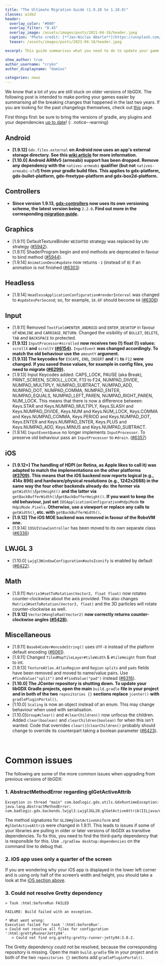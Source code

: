```yaml
---
title: "The Ultimate Migration Guide (1.9.10 to 1.10.0)"
classes: wide2
header:
  overlay_color: "#000"
  overlay_filter: "0.45"
  overlay_image: /assets/images/posts/2021-04-18/header.jpeg
  caption: "Photo credit: [**Jan-Niclas Aberle**](https://unsplash.com/photos/h5ZqVoCDgys)"
  teaser: /assets/images/posts/2021-04-18/header.jpeg

excerpt: This guide summarises what you need to do to update your game from libGDX 1.9.10 to 1.10.0.

show_author: true
author_username: "crykn"
author_displayname: "damios"

categories: news
---
```


We know that a lot of you are still stuck on older versions of libGDX. The following post is intended to make porting your games easier by summarising all the breaking changes that happened in the last two years. If you are looking for the past changelogs themselves, check out [this](/news/changelog/) page.

First things first: be sure to bring the versions of gradle, any plugins and your dependencies [up to date](https://libgdx.com/dev/versions/)!
{: .notice--warning}

## Android
- **[1.9.12]** `Gdx.files.external` **on Android now uses an app's external storage directory. See this [wiki article](https://github.com/libgdx/libgdx/wiki/File-handling#android) for more information.**
- **[1.10.0] Android ARMv5 (armeabi) support has been dropped. Remove any dependency with the** `natives-armeabi` **qualifier (but not** `natives-armeabi-v7a`**!) from your gradle build files. This applies to gdx-platform, gdx-bullet-platform, gdx-freetype-platform and gdx-box2d-platform.**

## Controllers
- **Since version 1.9.13, [gdx-controllers](https://github.com/libgdx/gdx-controllers) now uses its own versioning scheme, the latest version being** `2.2.0`**. Find out more in the corresponding [migration guide](https://github.com/libgdx/gdx-controllers/wiki/Migrate-from-v1).**

## Graphics
- [1.9.11] DefaultTextureBinder `WEIGHTED` strategy was replaced by `LRU` strategy ([#5942](https://github.com/libgdx/libgdx/pull/5942)).
- [1.9.11] ShaderProgram begin and end methods are deprecated in favour to bind method ([#5944](https://github.com/libgdx/libgdx/pull/5944)).
- [1.9.14] `AnimationDesc#update` now returns `-1` (instead of `0`) if an animation is not finished ([#6303](https://github.com/libgdx/libgdx/pull/6303))

## Headless
- [1.9.14] `HeadlessApplicationConfiguration#renderInterval` was changed to `#updatesPerSecond`; so, for example, `16.6F` should become `60` ([#6306](https://github.com/libgdx/libgdx/pull/6306))

## Input
- [1.9.11] Removed `TextField#ENTER_ANDROID` and `ENTER_DESKTOP` in favour of `NEWLINE` and `CARRIAGE_RETURN`. Changed the visibility of `BULLET`, `DELETE`, `TAB` and `BACKSPACE` to protected.
- **[1.9.12]** `InputProcessor#scrolled` **now receives two (!) float (!) values:** `scrollX` **and** `scrollY` **([#6154](https://github.com/libgdx/libgdx/pull/6154)).** `InputEvent` **was changed accordingly. To match the old behaviour use the** `amountY` **argument.**
- **[1.9.13] The keycodes for** `ESCAPE`**,** `END`**,** `INSERT` **and** `F1` **to** `F12` **were changed. If you saved those values, for example in config files, you need to migrate ([#6299](https://github.com/libgdx/libgdx/pull/6299#issuecomment-739154036)).**
- [1.9.13] Input Keycodes added: CAPS_LOCK, PAUSE (aka Break), PRINT_SCREEN, SCROLL_LOCK, F13 to F24, NUMPAD_DIVIDE, NUMPAD_MULTIPLY, NUMPAD_SUBTRACT, NUMPAD_ADD, NUMPAD_DOT, NUMPAD_COMMA, NUMPAD_ENTER, NUMPAD_EQUALS, NUMPAD_LEFT_PAREN, NUMPAD_RIGHT_PAREN, NUM_LOCK. This means that there is now a difference between: Keys.STAR and Keys.NUMPAD_MULTIPLY, Keys.SLASH and Keys.NUMPAD_DIVIDE, Keys.NUM and Keys.NUM_LOCK, Keys.COMMA and Keys.NUMPAD_COMMA, Keys.PERIOD and Keys.NUMPAD_DOT, Keys.ENTER and Keys.NUMPAD_ENTER, Keys.PLUS and Keys.NUMPAD_ADD, Keys.MINUS and Keys.NUMPAD_SUBTRACT.
- [1.9.14] `InputEventQueue` no longer implements `InputProcessor`. To preserve old behaviour pass an `InputProcessor` to `#drain`. ([#6357](https://github.com/libgdx/libgdx/pull/6357))

## iOS
- **[1.9.12+] The handling of HDPI (or Retina, as Apple likes to call it) was adapted to match the implementations on the other platforms ([#3709](https://github.com/libgdx/libgdx/pull/3709)). This means that the iOS backend now reports logical (e.g., 414x 896) and hardware/physical resolutions (e.g., 1242x2688) in the same way the four other backends already do: the former via** `getWidth()`**/**`getHeight()` **and the latter via** `getBackBufferWidth()`**/**`getBackBufferHeight()`**. If you want to keep the old behaviour, just set** `IOSApplicationConfiguration#hdpiMode` **to** `HdpiMode.Pixels`**. Otherwise, use a viewport or replace any calls to** `getWidth()`**, etc. with** `getBackBufferWidth()`**.**
- **[1.9.12] The iOS MOE backend was removed in favour of the RoboVM one.**
- [1.9.14] `IOSUIViewController` has been moved to its own separate class ([#6336](https://github.com/libgdx/libgdx/pull/6336))

## LWJGL 3
- [1.10.0] `Lwjgl3WindowConfiguration#autoIconify` is enabled by default ([#6422](https://github.com/libgdx/libgdx/pull/6422)).

## Math
- [1.9.11] `Matrix3#setToRotation(Vector3, float float)` now rotates counter-clockwise about the axis provided. This also changes `Matrix3#setToRotation(Vector3, float)` and the 3D particles will rotate counter-clockwise as well.
- **[1.9.12]** `Vector2#angleRad(Vector2)` **now correctly returns counter-clockwise angles ([#5428](https://github.com/libgdx/libgdx/pull/5428)).**

## Miscellaneous
- [1.9.11] `Base64Coder#encodeString()` uses `UTF-8` instead of the platform default encoding ([#6061](https://github.com/libgdx/libgdx/pull/6061)).
- [1.9.11] Changed `TiledMapTileLayer#tileWidth` & `#tileHeight` from float to int.
- [1.9.13] `TextureAtlas.AtlasRegion` and `Region` `splits` and `pads` fields have been removed and moved to name/value pairs. Use `#findValue("split")` and `#findValue("pad")` instead ([#6316](https://github.com/libgdx/libgdx/pull/6316)).
- **[1.10.0] The JCenter repository is shutting down. To update your libGDX Gradle projects, open the main** `build.gradle` **file in your project and in both of the two** `repositories {}` **sections replace** `jcenter()` **with** `gradlePluginPortal()`**.**
- [1.10.0] `Scaling` is now an object instead of an enum. This may change behaviour when used with serialisation.
- [1.10.0]`Group#clear()` and `#clearChildren()` now unfocus the children. Added `clear(boolean)` and `clearChildren(boolean)` for when this isn't wanted. Code that overrides `clear()`/`clearChildren()` probably should change to override its counterpart taking a boolean parameter ([#6423](https://github.com/libgdx/libgdx/pull/6423)).

<br/>

# Common issues
The following are some of the more common issues when upgrading from previous versions of libGDX:

### 1. AbstractMethodError regarding glGetActiveAttrib
```
Exception in thread "main" com.badlogic.gdx.utils.GdxRuntimeException: java.lang.AbstractMethodError:
com.badlogic.gdx.backends.lwjgl3.Lwjgl3GL20.glGetActiveAttrib(IILjava/nio/IntBuffer;Ljava/nio/IntBuffer;)Ljava/lang/String;
```

The method signatures for `GL20#glGetActiveUniform` and `#glGetActiveAttrib` were changed in 1.9.11. This leads to issues if some of your libraries are pulling in older or later versions of libGDX as transitive dependencies. To fix this, you need to find the third-party dependency that is responsible for this. Use `./gradlew desktop:dependencies` on the command line to debug that.

### 2. iOS app uses only a quarter of the screen
If you are wondering why your iOS app is displayed in the lower left corner and is using only half of the screen’s width and height, you should take a look at the [iOS section above](#ios).

### 3. Could not resolve Gretty dependency
```
> Task :html:beforeRun FAILED

FAILURE: Build failed with an exception.

* What went wrong:
Execution failed for task ':html:beforeRun'.
> Could not resolve all files for configuration ':html:grettyRunnerJetty94'.
   > Could not find org.gretty:gretty-runner-jetty94:3.0.2.
```
The Gretty dependency could not be resolved, because the corresponding repository is missing. Open the main `build.gradle` file in your project and in both of the two `repositories {}` sections add `gradlePluginPortal()`.
